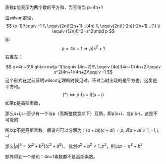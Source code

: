 质数p能表示为两个数的平方和，当且仅当
p=4n+1

由wilson定理，
$$
(p-1)!\equiv -1 \\
\equiv(2n)!(2n+1)...(4n) \\
\equiv(2n)!(-2n)(-2n+1)...(1) \\
\equiv ((2n)!)^2=s^2\mod p
$$
即
$$
p=4n+1\Rightarrow p|s^2+1
$$
右推左：

$$
p=4n+3\Rightarrow(p-1)!\equiv (4n+2)!\\
\equiv (4n)!(4n+1)(4n+2)\equiv s^2(4n+1)(4n+2)\equiv -1
$$
这个形式在之前证明wilson定理的时候见过，不过当时出现的是平方差，这里是平方和。
$$
(*)\Leftrightarrow p|(s+i)(s-i)
$$
如果p是高斯素数，

那么s+i,s-i至少有一个与p（高斯整数意义下）互质，即p|s+i，或p|s-i，这是不可能的

所以p不是高斯素数。假设它可以分解为：$(a+bi)(c+di)=p,且a+bi\neq 1,-1,i,-i$

那么$|p|^2=(a^2+b^2)(c^2+d^2)$，
显然$a^2+b^2\neq 1,p^2$，所以$p=a^2+b^2$

额外得到一个结论：4n+1素数都不是高斯素数。

